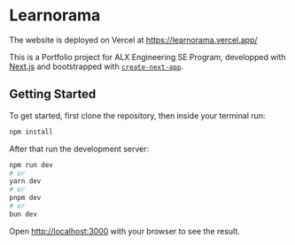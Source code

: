 # Learnorama
The website is deployed on Vercel at https://learnorama.vercel.app/

This is a Portfolio project for ALX Engineering SE Program, developped with [Next.js](https://nextjs.org/) and bootstrapped with [`create-next-app`](https://github.com/vercel/next.js/tree/canary/packages/create-next-app).


## Getting Started
To get started, first clone the repository, then inside your terminal run:

```bash
npm install
```

After that run the development server:

```bash
npm run dev
# or
yarn dev
# or
pnpm dev
# or
bun dev
```

Open [http://localhost:3000](http://localhost:3000) with your browser to see the result.

